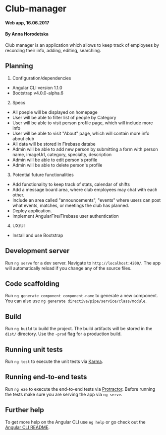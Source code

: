 # Club-manager
#### Web app, 16.06.2017
#### By Anna Horodetska
Club manager is an application which allows to keep track of employees by recording their info, adding, editing, searching.

## Planning
1. Configuration/dependencies
  * Angular CLI version 1.1.0
  * Bootstrap v4.0.0-alpha.6

2. Specs
  * All poeple will be displayed on homepage
  * User will be able to filter list of people by Category
  * User will be able to visit person profile page, which will include more info
  * User will be able to visit "About" page, which will contain more info about club
  * All data will be stored in Firebase databe
  * Admin will be able to add new person by submitting a form with person name, imageUrl, category, specialty, description
  * Admin will be able to edit person's profile
  * Admin will be able to delete person's profile

3. Potential future functionalities
* Add functionality to keep track of stats, calendar of shifts
* Add a message board area, where club employees may chat with each other.
* Include an area called "announcements", "events" where users can post what events, matches, or meetings the club has planned.
* Deploy application.
* Implement AngularFire/Firebase user authentication

4. UX/UI
  * Install and use Bootstrap

## Development server

Run `ng serve` for a dev server. Navigate to `http://localhost:4200/`. The app will automatically reload if you change any of the source files.

## Code scaffolding

Run `ng generate component component-name` to generate a new component. You can also use `ng generate directive/pipe/service/class/module`.

## Build

Run `ng build` to build the project. The build artifacts will be stored in the `dist/` directory. Use the `-prod` flag for a production build.

## Running unit tests

Run `ng test` to execute the unit tests via [Karma](https://karma-runner.github.io).

## Running end-to-end tests

Run `ng e2e` to execute the end-to-end tests via [Protractor](http://www.protractortest.org/).
Before running the tests make sure you are serving the app via `ng serve`.

## Further help

To get more help on the Angular CLI use `ng help` or go check out the [Angular CLI README](https://github.com/angular/angular-cli/blob/master/README.md).
